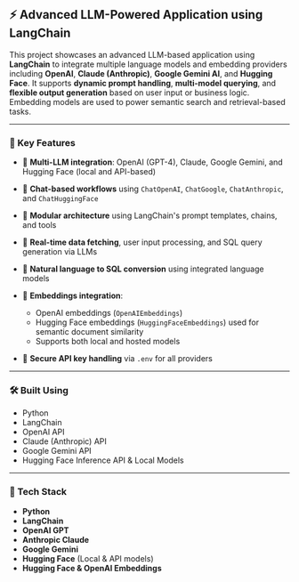 ## ⚡ Advanced LLM-Powered Application using LangChain

This project showcases an advanced LLM-based application using **LangChain** to integrate multiple language models and embedding providers including **OpenAI**, **Claude (Anthropic)**, **Google Gemini AI**, and **Hugging Face**. It supports **dynamic prompt handling**, **multi-model querying**, and **flexible output generation** based on user input or business logic. Embedding models are used to power semantic search and retrieval-based tasks.

---

### 🚀 Key Features

* 🔗 **Multi-LLM integration**:
  OpenAI (GPT-4), Claude, Google Gemini, and Hugging Face (local and API-based)

* 🧠 **Chat-based workflows** using `ChatOpenAI`, `ChatGoogle`, `ChatAnthropic`, and `ChatHuggingFace`

* 🧩 **Modular architecture** using LangChain's prompt templates, chains, and tools

* 📡 **Real-time data fetching**, user input processing, and SQL query generation via LLMs

* 💬 **Natural language to SQL conversion** using integrated language models

* 🧠 **Embeddings integration**:

  * OpenAI embeddings (`OpenAIEmbeddings`)
  * Hugging Face embeddings (`HuggingFaceEmbeddings`) used for semantic document similarity
  * Supports both local and hosted models

* 🔐 **Secure API key handling** via `.env` for all providers

---

### 🛠 Built Using

* Python
* LangChain
* OpenAI API
* Claude (Anthropic) API
* Google Gemini API
* Hugging Face Inference API & Local Models

---

### 🧰 Tech Stack

* **Python**
* **LangChain**
* **OpenAI GPT**
* **Anthropic Claude**
* **Google Gemini**
* **Hugging Face** (Local & API models)
* **Hugging Face & OpenAI Embeddings**